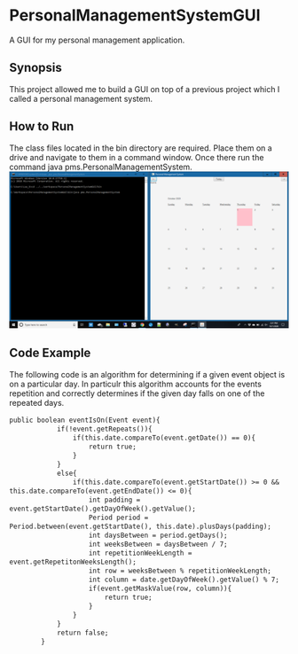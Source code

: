 # PersonalManagementSystemGUI
 A GUI for my personal management application.

## Synopsis
This project allowed me to build a GUI on top of a previous project which I called a personal management system.

## How to Run
The class files located in the bin directory are required. Place them on a drive and navigate to them in a command window. Once there run the command java pms.PersonalManagementSystem.
![Application](https://github.com/Christian-Harris/PersonalManagementSystemGUI/blob/master/PMS%20Running.png)

## Code Example
The following code is an algorithm for determining if a given event object is on a particular day. In particulr this algorithm accounts for the events repetition and
correctly determines if the given day falls on one of the repeated days.
```
public boolean eventIsOn(Event event){
			if(!event.getRepeats()){
				if(this.date.compareTo(event.getDate()) == 0){
					return true;
				}
			}
			else{
				if(this.date.compareTo(event.getStartDate()) >= 0 && this.date.compareTo(event.getEndDate()) <= 0){
					int padding = event.getStartDate().getDayOfWeek().getValue();
					Period period = Period.between(event.getStartDate(), this.date).plusDays(padding);
					int daysBetween = period.getDays();
					int weeksBetween = daysBetween / 7;
					int repetitionWeekLength = event.getRepetitonWeeksLength();
					int row = weeksBetween % repetitionWeekLength;
					int column = date.getDayOfWeek().getValue() % 7;
					if(event.getMaskValue(row, column)){
						return true;
					}
				}				
			}
			return false;
		}
```
